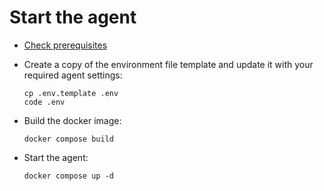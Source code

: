 # Start the agent

- [Check prerequisites](https://learn.microsoft.com/en-us/azure/devops/pipelines/agents/v2-linux?view=azure-devops#check-prerequisites)

- Create a copy of the environment file template and update it with your required agent settings:

    ```
    cp .env.template .env
    code .env
    ```
- Build the docker image:
    ```
    docker compose build
    ```
- Start the agent:
    ```
    docker compose up -d
    ```

